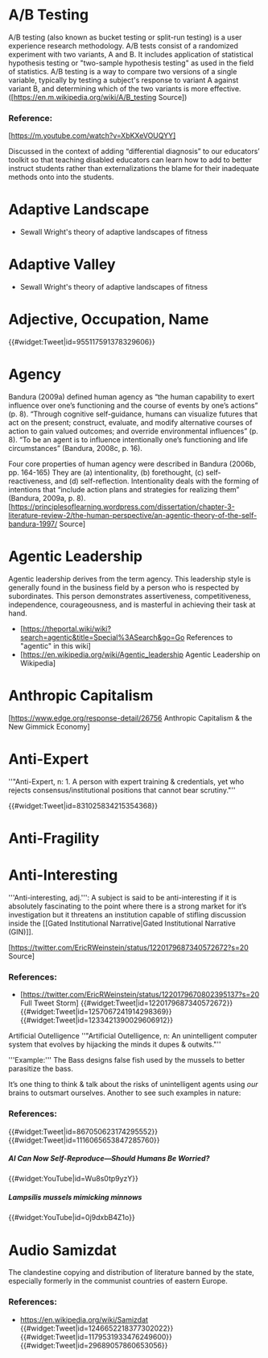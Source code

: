 # A/B Testing

A/B testing (also known as bucket testing or split-run testing) is a user experience research methodology. A/B tests consist of a randomized experiment with two variants, A and B. It includes application of statistical hypothesis testing or "two-sample hypothesis testing" as used in the field of statistics. A/B testing is a way to compare two versions of a single variable, typically by testing a subject's response to variant A against variant B, and determining which of the two variants is more effective. ([https://en.m.wikipedia.org/wiki/A/B_testing Source])
 
    
    
    
### Reference:

[https://m.youtube.com/watch?v=XbKXeVOUQYY]

Discussed in the context of adding “differential diagnosis” to our educators’ toolkit so that teaching disabled educators can learn how to add to better instruct students rather than externalizations the blame for their inadequate methods onto into the students.




# Adaptive Landscape

* Sewall Wright's theory of adaptive landscapes of fitness
  
    
    
# Adaptive Valley
* Sewall Wright's theory of adaptive landscapes of fitness
  
    
    
    
# Adjective, Occupation, Name

   
{{#widget:Tweet|id=955117591378329606}}
   


# Agency
Bandura (2009a) defined human agency as “the human capability to exert influence over one’s functioning and the course of events by one’s actions” (p. 8). “Through cognitive self-guidance, humans can visualize futures that act on the present; construct, evaluate, and modify alternative courses of action to gain valued outcomes; and override environmental influences” (p. 8). “To be an agent is to influence intentionally one’s functioning and life circumstances” (Bandura, 2008c, p. 16).

Four core properties of human agency were described in Bandura (2006b, pp. 164-165) They are (a) intentionality, (b) forethought, (c) self-reactiveness, and (d) self-reflection. Intentionality deals with the forming of intentions that “include action plans and strategies for realizing them” (Bandura, 2009a, p. 8). [https://principlesoflearning.wordpress.com/dissertation/chapter-3-literature-review-2/the-human-perspective/an-agentic-theory-of-the-self-bandura-1997/ Source]
  
    
    
    
# Agentic Leadership
Agentic leadership derives from the term agency. This leadership style is generally found in the business field by a person who is respected by subordinates. This person demonstrates assertiveness, competitiveness, independence, courageousness, and is masterful in achieving their task at hand.
   
    
* [https://theportal.wiki/wiki?search=agentic&title=Special%3ASearch&go=Go References to "agentic" in this wiki]
* [https://en.wikipedia.org/wiki/Agentic_leadership Agentic Leadership on Wikipedia]
   
    
    
# Anthropic Capitalism
[https://www.edge.org/response-detail/26756 Anthropic Capitalism & the New Gimmick Economy]
  

# Anti-Expert
''"Anti-Expert, n: 1. A person with expert training & credentials, yet who rejects consensus/institutional positions that cannot bear scrutiny."''
  
  
  {{#widget:Tweet|id=831025834215354368}}
 
    
# Anti-Fragility



# Anti-Interesting
'''Anti-interesting, adj.''': A subject is said to be anti-interesting if it is absolutely fascinating to the point where there is a strong market for it’s investigation but it threatens an institution capable of stifling discussion inside the [[Gated Institutional Narrative|Gated Institutional Narrative (GIN)]].

[https://twitter.com/EricRWeinstein/status/1220179687340572672?s=20 Source]
 
    
### References:
* [https://twitter.com/EricRWeinstein/status/1220179670802395137?s=20 Full Tweet Storm]
{{#widget:Tweet|id=1220179687340572672}}
{{#widget:Tweet|id=1257067241914298369}}
{{#widget:Tweet|id=1233421390029606912}}
  
    
Artificial Outelligence
''"Artificial Outelligence, n: An unintelligent computer system that evolves by hijacking the minds it dupes & outwits."''


'''Example:'''
The Bass designs false fish used by the mussels to better parasitize the bass.

It’s one thing to think & talk about the risks of unintelligent agents using *our* brains to outsmart ourselves. Another to see such examples in nature:
   
    

### References:
{{#widget:Tweet|id=867050623174295552}}
{{#widget:Tweet|id=1116065653847285760}}

##### AI Can Now Self-Reproduce—Should Humans Be Worried?

{{#widget:YouTube|id=Wu8s0tp9yzY}}

##### Lampsilis mussels mimicking minnows

{{#widget:YouTube|id=0j9dxbB4Z1o}}

  
# Audio Samizdat
The clandestine copying and distribution of literature banned by the state, especially formerly in the communist countries of eastern Europe.
 
### References:
* https://en.wikipedia.org/wiki/Samizdat
{{#widget:Tweet|id=1246652218377302022}}
{{#widget:Tweet|id=1179531933476249600}}
{{#widget:Tweet|id=29689057860653056}}

